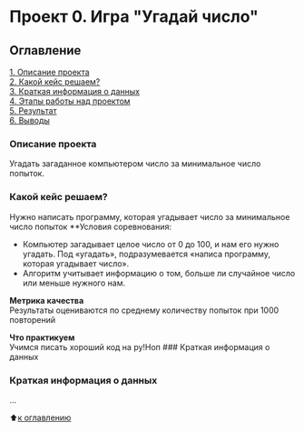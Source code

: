 # Проект 0. Игра "Угадай число"

## Оглавление 
[1. Описание проекта]()\
[2. Какой кейс решаем?]()\
[3. Краткая информация о данных]()\
[4. Этапы работы над проектом]()\
[5. Результат]()\
[6. Выводы]()

### Описание проекта
Угадать загаданное компьютером число за минимальное число попыток.

### Какой кейс решаем? 
Нужно написать программу, которая угадывает число за минимальное число попыток
**Условия соревнования: 
-	Компьютер загадывает целое число от 0 до 100, и нам его нужно угадать. Под «угадать», подразумевается «написа программу, которая угадывает число».
-	Алгоритм учитывает информацию о том, больше ли случайное число или меньше нужного нам.

**Метрика качества**\
Результаты оцениваются по среднему количеству попыток при 1000 повторений

**Что практикуем**\
Учимся писать хороший код на ру!Ноп ### Краткая информация о данных

### Краткая информация о данных
...

:arrow_up:[к оглавлению]()
